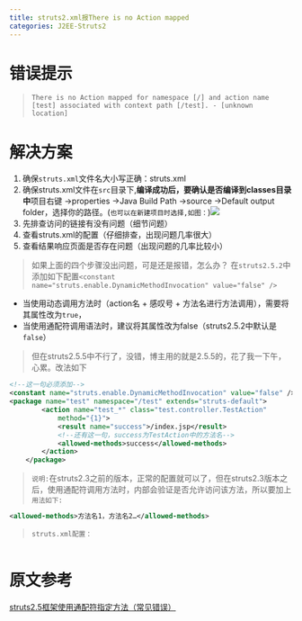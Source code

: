 ```yaml
---
title: struts2.xml报There is no Action mapped
categories: J2EE-Struts2
---
```


# 错误提示
> `There is no Action mapped for namespace [/] and action name [test] associated with context path [/test]. - [unknown location] `

# 解决方案
1. 确保`struts.xml`文件名大小写正确：struts.xml
2. 确保struts.xml文件在`src`目录下,**编译成功后，要确认是否编译到classes目录中**项目右键 ->properties ->Java Build Path ->source ->Default output folder，选择你的路径。(`也可以在新建项目时选择,如图：`)![](J2EE-Struts2_xml/1.png)
3. 先排查访问的链接有没有问题（细节问题）
4. 查看struts.xml的配置（仔细排查，出现问题几率很大）
5. 查看结果响应页面是否存在问题（出现问题的几率比较小）

> 如果上面的四个步骤没出问题，可是还是报错，怎么办？
> 在`struts2.5.2`中添加如下配置`<constant name="struts.enable.DynamicMethodInvocation" value="false" />`
- 当使用动态调用方法时（action名 + 感叹号 + 方法名进行方法调用），需要将其属性改为`true`，
- 当使用通配符调用语法时，建议将其属性改为false（struts2.5.2中默认是`false`）

> 但在struts2.5.5中不行了，没错，博主用的就是2.5.5的，花了我一下午，心累。改法如下
``` xml
<!--这一句必须添加-->
<constant name="struts.enable.DynamicMethodInvocation" value="false" />
<package name="test" namespace="/test" extends="struts-default">
		<action name="test_*" class="test.controller.TestAction"
			method="{1}">
			<result name="success">/index.jsp</result>
			<!--还有这一句，success为TestAction中的方法名-->
			<allowed-methods>success</allowed-methods>
		</action>
	</package>
```
> `说明:`在struts2.3之前的版本，正常的配置就可以了，但在struts2.3版本之后，使用通配符调用方法时，内部会验证是否允许访问该方法，所以要加上
`用法如下:`
``` xml
<allowed-methods>方法名1，方法名2…</allowed-methods>
```

> `struts.xml配置：`
``` xml

```
# 原文参考
[struts2.5框架使用通配符指定方法（常见错误）](http://www.cnblogs.com/gsy52300/p/5778754.html)